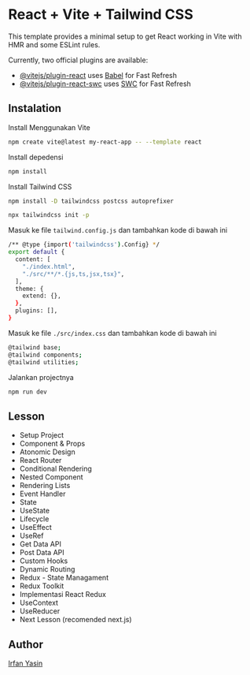 # React + Vite + Tailwind CSS

This template provides a minimal setup to get React working in Vite with HMR and some ESLint rules.

Currently, two official plugins are available:

- [@vitejs/plugin-react](https://github.com/vitejs/vite-plugin-react/blob/main/packages/plugin-react/README.md) uses [Babel](https://babeljs.io/) for Fast Refresh
- [@vitejs/plugin-react-swc](https://github.com/vitejs/vite-plugin-react-swc) uses [SWC](https://swc.rs/) for Fast Refresh

## Instalation
Install Menggunakan Vite 
```sh
npm create vite@latest my-react-app -- --template react
```

Install depedensi 
```sh
npm install
```

Install Tailwind CSS
```sh
npm install -D tailwindcss postcss autoprefixer

npx tailwindcss init -p
```

Masuk ke file `tailwind.config.js` dan tambahkan kode di bawah ini
```sh
/** @type {import('tailwindcss').Config} */
export default {
  content: [
    "./index.html",
    "./src/**/*.{js,ts,jsx,tsx}",
  ],
  theme: {
    extend: {},
  },
  plugins: [],
}
```

Masuk ke file `./src/index.css` dan tambahkan kode di bawah ini
```sh
@tailwind base;
@tailwind components;
@tailwind utilities;
```

Jalankan projectnya
```sh
npm run dev
```


## Lesson 
- Setup Project
- Component & Props
- Atonomic Design
- React Router
- Conditional Rendering
- Nested Component
- Rendering Lists
- Event Handler
- State
- UseState
- Lifecycle
- UseEffect
- UseRef
- Get Data API
- Post Data API
- Custom Hooks
- Dynamic Routing
- Redux - State Managament
- Redux Toolkit
- Implementasi React Redux
- UseContext
- UseReducer
- Next Lesson (recomended next.js)

## Author
[Irfan Yasin](https://github.com/alirfanyasin)

